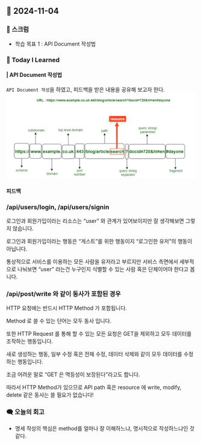 ## 📆 2024-11-04

### 🔔 스크럼

- 학습 목표 1 : API Document 작성법
  <br/>

### 🚀 Today I Learned

#### | API Document 작성법
`API Document 작성`을 하였고, 피드백을 받은 내용을 공유해 보고자 한다. 
![img.png](img.png)

#### 피드백
### /api/users/login, /api/users/signin





로그인과 회원가입이라는 리소스는 “user” 와 관계가 있어보이지만 잘 생각해보면 그렇지 않습니다.



로그인과 회원가입이라는 행동은 “게스트”를 위한 행동이지 “로그인한 유저”의 행동이 아닙니다.



통상적으로 서비스를 이용하는 모든 사람을 유저라고 부르지만 서비스 측면에서 세부적으로 나눠보면 “user” 라는건 누구인지 식별할 수 있는 사람 혹은 단체이어야 한다고 봅니다.



### /api/post/write 와 같이 동사가 포함된 경우





HTTP 요청에는 반드시 HTTP Method 가 포함됩니다.



Method 로 쓸 수 있는 단어는 모두 동사 입니다.



또한 HTTP Request 를 통해 할 수 있는 모든 요청은 GET을 제외하고 모두 데이터를 조작하는 행동입니다.





새로 생성하는 행동, 일부 수정 혹은 전체 수정, 데이터 삭제와 같이 모두 데이터를 수정하는 행동입니다.



조금 어려운 말로 “GET 은 멱등성이 보장된다”라고도 합니다.



따라서 HTTP Method가 있으므로 API path 혹은 resource 에 write, modify, delete 같은 동사는 쓸 필요가 없습니다!

### 🗨️ 오늘의 회고

<!--
- 오늘의 학습 경험에 대한 자유로운 생각이나 느낀 점을 기록합니다.
- 성공적인 점, 개선해야 할 점, 새롭게 시도하고 싶은 방법 등을 포함할 수 있습니다.-->

- 명세 작성의 핵심은 method를 얼마나 잘 이해하느냐, 명시적으로 작성하느냐인 것 같다. 
